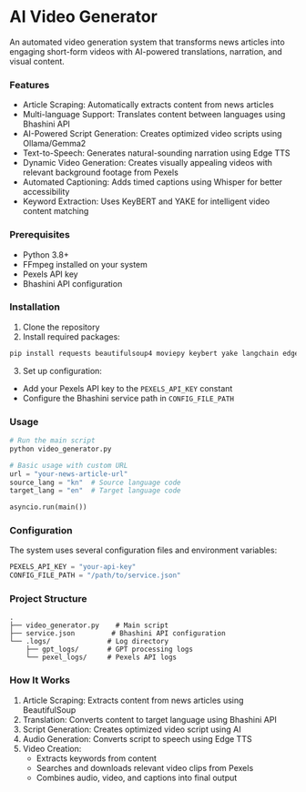 

# AI Video Generator

An automated video generation system that transforms news articles into engaging short-form videos with AI-powered translations, narration, and visual content.

### Features

* Article Scraping: Automatically extracts content from news articles
* Multi-language Support: Translates content between languages using Bhashini API
* AI-Powered Script Generation: Creates optimized video scripts using Ollama/Gemma2
* Text-to-Speech: Generates natural-sounding narration using Edge TTS
* Dynamic Video Generation: Creates visually appealing videos with relevant background footage from Pexels
* Automated Captioning: Adds timed captions using Whisper for better accessibility
* Keyword Extraction: Uses KeyBERT and YAKE for intelligent video content matching

### Prerequisites

* Python 3.8+
* FFmpeg installed on your system
* Pexels API key
* Bhashini API configuration

### Installation

1. Clone the repository
2. Install required packages:
```bash
pip install requests beautifulsoup4 moviepy keybert yake langchain edge-tts whisper-timestamped
```

3. Set up configuration:
- Add your Pexels API key to the `PEXELS_API_KEY` constant
- Configure the Bhashini service path in `CONFIG_FILE_PATH`

### Usage

```python
# Run the main script
python video_generator.py

# Basic usage with custom URL
url = "your-news-article-url"
source_lang = "kn"  # Source language code
target_lang = "en"  # Target language code

asyncio.run(main())
```

### Configuration

The system uses several configuration files and environment variables:

```python
PEXELS_API_KEY = "your-api-key"
CONFIG_FILE_PATH = "/path/to/service.json"
```

### Project Structure

```
.
├── video_generator.py    # Main script
├── service.json         # Bhashini API configuration
└── .logs/              # Log directory
    ├── gpt_logs/       # GPT processing logs
    └── pexel_logs/     # Pexels API logs
```

### How It Works

1. Article Scraping: Extracts content from news articles using BeautifulSoup
2. Translation: Converts content to target language using Bhashini API
3. Script Generation: Creates optimized video script using AI
4. Audio Generation: Converts script to speech using Edge TTS
5. Video Creation: 
   - Extracts keywords from content
   - Searches and downloads relevant video clips from Pexels
   - Combines audio, video, and captions into final output




